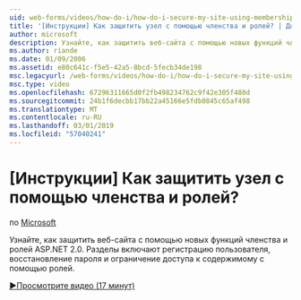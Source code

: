 ```yaml
---
uid: web-forms/videos/how-do-i/how-do-i-secure-my-site-using-membership-and-roles
title: '[Инструкции] Как защитить узел с помощью членства и ролей? | Документы Майкрософт'
author: microsoft
description: Узнайте, как защитить веб-сайта с помощью новых функций членства и ролей ASP.NET 2.0. Разделы включают регистрацию пользователя, пароль восстановления и ограниченного использования...
ms.author: riande
ms.date: 01/09/2006
ms.assetid: e80c641c-f5e5-42a5-8bcd-5fecb34de198
msc.legacyurl: /web-forms/videos/how-do-i/how-do-i-secure-my-site-using-membership-and-roles
msc.type: video
ms.openlocfilehash: 67296311665d0f2fb498234762c9f42e305f480d
ms.sourcegitcommit: 24b1f6decbb17bb22a45166e5fdb0845c65af498
ms.translationtype: MT
ms.contentlocale: ru-RU
ms.lasthandoff: 03/01/2019
ms.locfileid: "57040241"
---
```

<a name="how-do-i-secure-my-site-using-membership-and-roles"></a>[Инструкции] Как защитить узел с помощью членства и ролей?
====================
по [Microsoft](https://github.com/microsoft)

Узнайте, как защитить веб-сайта с помощью новых функций членства и ролей ASP.NET 2.0. Разделы включают регистрацию пользователя, восстановление пароля и ограничение доступа к содержимому с помощью ролей.

[&#9654;Просмотрите видео (17 минут)](https://channel9.msdn.com/Blogs/ASP-NET-Site-Videos/how-do-i-secure-my-site-using-membership-and-roles)
